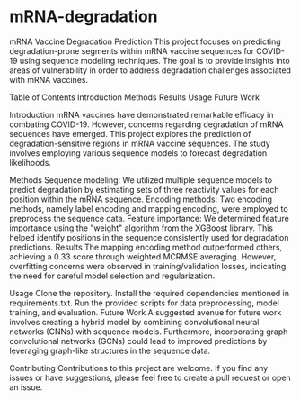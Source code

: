 # mRNA-degradation
mRNA Vaccine Degradation Prediction
This project focuses on predicting degradation-prone segments within mRNA vaccine sequences for COVID-19 using sequence modeling techniques. The goal is to provide insights into areas of vulnerability in order to address degradation challenges associated with mRNA vaccines.

Table of Contents
Introduction
Methods
Results
Usage
Future Work


Introduction
mRNA vaccines have demonstrated remarkable efficacy in combating COVID-19. However, concerns regarding degradation of mRNA sequences have emerged. This project explores the prediction of degradation-sensitive regions in mRNA vaccine sequences. The study involves employing various sequence models to forecast degradation likelihoods.

Methods
Sequence modeling: We utilized multiple sequence models to predict degradation by estimating sets of three reactivity values for each position within the mRNA sequence.
Encoding methods: Two encoding methods, namely label encoding and mapping encoding, were employed to preprocess the sequence data.
Feature importance: We determined feature importance using the "weight" algorithm from the XGBoost library. This helped identify positions in the sequence consistently used for degradation predictions.
Results
The mapping encoding method outperformed others, achieving a 0.33 score through weighted MCRMSE averaging. However, overfitting concerns were observed in training/validation losses, indicating the need for careful model selection and regularization.

Usage
Clone the repository.
Install the required dependencies mentioned in requirements.txt.
Run the provided scripts for data preprocessing, model training, and evaluation.
Future Work
A suggested avenue for future work involves creating a hybrid model by combining convolutional neural networks (CNNs) with sequence models. Furthermore, incorporating graph convolutional networks (GCNs) could lead to improved predictions by leveraging graph-like structures in the sequence data.

Contributing
Contributions to this project are welcome. If you find any issues or have suggestions, please feel free to create a pull request or open an issue.

